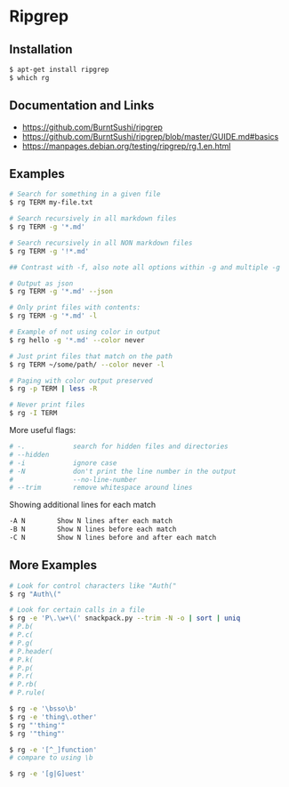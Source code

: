 # Ripgrep

## Installation

``` sh
$ apt-get install ripgrep
$ which rg
```

## Documentation and Links

* <https://github.com/BurntSushi/ripgrep>
* <https://github.com/BurntSushi/ripgrep/blob/master/GUIDE.md#basics>
* <https://manpages.debian.org/testing/ripgrep/rg.1.en.html>


## Examples

```sh
# Search for something in a given file
$ rg TERM my-file.txt

# Search recursively in all markdown files
$ rg TERM -g '*.md'

# Search recursively in all NON markdown files
$ rg TERM -g '!*.md'

## Contrast with -f, also note all options within -g and multiple -g

# Output as json
$ rg TERM -g '*.md' --json

# Only print files with contents:
$ rg TERM -g '*.md' -l

# Example of not using color in output
$ rg hello -g '*.md' --color never

# Just print files that match on the path
$ rg TERM ~/some/path/ --color never -l

# Paging with color output preserved
$ rg -p TERM | less -R

# Never print files
$ rg -I TERM
```

More useful flags:

```sh
# -.            search for hidden files and directories
# --hidden
# -i            ignore case
# -N            don't print the line number in the output
#               --no-line-number
# --trim        remove whitespace around lines
```

Showing additional lines for each match

```sh
-A N        Show N lines after each match
-B N        Show N lines before each match
-C N        Show N lines before and after each match
```

## More Examples

```sh
# Look for control characters like "Auth("
$ rg "Auth\("

# Look for certain calls in a file
$ rg -e 'P\.\w+\(' snackpack.py --trim -N -o | sort | uniq
# P.b(
# P.c(
# P.g(
# P.header(
# P.k(
# P.p(
# P.r(
# P.rb(
# P.rule(

$ rg -e '\bsso\b'
$ rg -e 'thing\.other'
$ rg "'thing'"
$ rg '"thing"'

$ rg -e '[^_]function'
# compare to using \b

$ rg -e '[g|G]uest'
```

